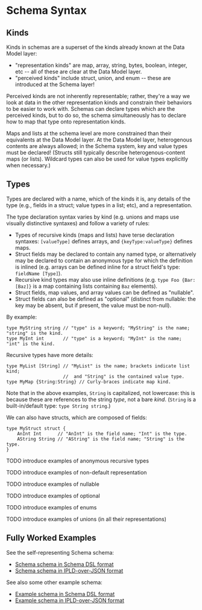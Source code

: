 Schema Syntax
=============

Kinds
-----

Kinds in schemas are a superset of the kinds already known at the Data Model layer:

- "representation kinds" are map, array, string, bytes, boolean, integer, etc -- all of these are clear at the Data Model layer.
- "perceived kinds" include struct, union, and enum -- these are introduced at the Schema layer!

Perceived kinds are not inherently representable; rather, they're a way we look
at data in the other representation kinds and constrain their behaviors to be
easier to work with.  Schemas can declare types which are the perceived kinds,
but to do so, the schema simultaneously has to declare how to map that type onto
representation kinds.

Maps and lists at the schema level are more constrained than their equivalents
at the Data Model layer.  At the Data Model layer, heterogenous contents are
always allowed; in the Schema system, key and value types must be declared!
(Structs still typically describe heterogenous-content maps (or lists).
Wildcard types can also be used for value types explicitly when necessary.)


Types
-----

Types are declared with a name, which of the kinds it is, any details of the
type (e.g., fields in a struct; value types in a list; etc), and a representation.

The type declaration syntax varies by kind (e.g. unions and maps use visually
distinctive syntaxes) and follow a variety of rules:

- Types of recursive kinds (maps and lists) have terse declaration syntaxes:
  `[valueType]` defines arrays, and `{keyType:valueType}` defines maps.
- Struct fields may be declared to contain any named type, or alternatively may
  be declared to contain an anonymous type for which the definition is inlined
  (e.g. arrays can be defined inline for a struct field's type: `fieldName [Type]`).
- Recursive kind types may also use inline definitions
  (e.g. `type Foo {Bar:[Baz]}` is a map containing lists containing `Baz` elements).
- Struct fields, map values, and array values can be defined as "nullable".
- Struct fields can also be defined as "optional" (distinct from nullable: the
  key may be absent, but if present, the value must be non-null).

By example:

```ipldsch
type MyString string // "type" is a keyword; "MyString" is the name; "string" is the kind.
type MyInt int       // "type" is a keyword; "MyInt" is the name; "int" is the kind.
```

Recursive types have more details:

```ipldsch
type MyList [String] // "MyList" is the name; brackets indicate list kind;
                     //  and "String" is the contained value type.
type MyMap {String:String} // Curly-braces indicate map kind.
```

Note that in the above examples, `String` is capitalized, not lowercase:
this is because these are references to the string *type*, not a bare *kind*.
(`String` is a built-in/default type: `type String string`.)

We can also have structs, which are composed of fields:

```ipldsch
type MyStruct struct {
	AnInt Int      // "AnInt" is the field name; "Int" is the type.
	AString String // "AString" is the field name; "String" is the type.
}
```

TODO introduce examples of anonymous recursive types

TODO introduce examples of non-default representation

TODO introduce examples of nullable

TODO introduce examples of optional

TODO introduce examples of enums

TODO introduce examples of unions (in all their representations)


Fully Worked Examples
---------------------

See the self-representing Schema schema:

- [Schema schema in Schema DSL format](../typed/declaration/schema-schema.ipldsch)
- [Schema schema in IPLD-over-JSON format](../typed/declaration/schema-schema.ipldsch.json)

See also some other example schema:

- [Example schema in Schema DSL format](../typed/declaration/examples.ipldsch)
- [Example schema in IPLD-over-JSON format](../typed/declaration/examples.ipldsch.json)
